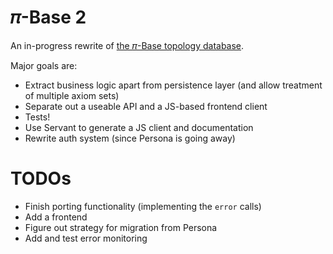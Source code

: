 # 𝜋-Base 2

An in-progress rewrite of [the 𝜋-Base topology database](https://github.com/jamesdabbs/pi-base.hs).

Major goals are:

* Extract business logic apart from persistence layer (and allow treatment of multiple axiom sets)
* Separate out a useable API and a JS-based frontend client
* Tests!
* Use Servant to generate a JS client and documentation
* Rewrite auth system (since Persona is going away)

# TODOs

* Finish porting functionality (implementing the `error` calls)
* Add a frontend
* Figure out strategy for migration from Persona
* Add and test error monitoring